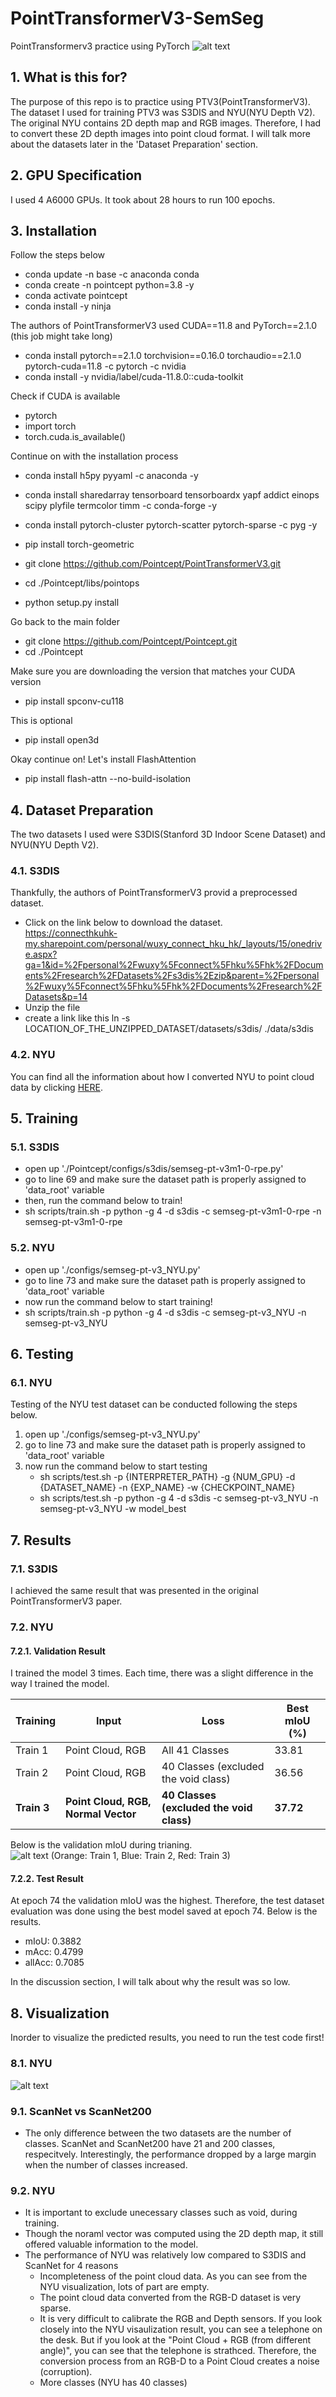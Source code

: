 # PointTransformerV3-SemSeg
PointTransformerv3 practice using PyTorch
![alt text](./image_src/title.png)

## 1. What is this for?
The purpose of this repo is to practice using PTV3(PointTransformerV3). The dataset I used for training PTV3 was S3DIS and NYU(NYU Depth V2). The original NYU contains 2D depth map and RGB images. Therefore, I had to convert these 2D depth images into point cloud format. I will talk more about the datasets later in the 'Dataset Preparation' section.

## 2. GPU Specification
I used 4 A6000 GPUs. It took about 28 hours to run 100 epochs.

## 3. Installation
Follow the steps below
- conda update -n base -c anaconda conda
- conda create -n pointcept python=3.8 -y
- conda activate pointcept
- conda install -y ninja

The authors of PointTransformerV3 used CUDA==11.8 and PyTorch==2.1.0 (this job might take long)
- conda install pytorch==2.1.0 torchvision==0.16.0 torchaudio==2.1.0 pytorch-cuda=11.8 -c pytorch -c nvidia
- conda install -y nvidia/label/cuda-11.8.0::cuda-toolkit

Check if CUDA is available
- pytorch
- import torch
- torch.cuda.is_available()

Continue on with the installation process
- conda install h5py pyyaml -c anaconda -y
- conda install sharedarray tensorboard tensorboardx yapf addict einops scipy plyfile termcolor timm -c conda-forge -y
- conda install pytorch-cluster pytorch-scatter pytorch-sparse -c pyg -y
- pip install torch-geometric


- git clone https://github.com/Pointcept/PointTransformerV3.git
- cd ./Pointcept/libs/pointops
- python setup.py install

Go back to the main folder
- git clone https://github.com/Pointcept/Pointcept.git
- cd ./Pointcept

Make sure you are downloading the version that matches your CUDA version
- pip install spconv-cu118

This is optional
- pip install open3d

Okay continue on! Let's install FlashAttention
- pip install flash-attn --no-build-isolation

## 4. Dataset Preparation
The two datasets I used were S3DIS(Stanford 3D Indoor Scene Dataset) and NYU(NYU Depth V2).

### 4.1. S3DIS
Thankfully, the authors of PointTransformerV3 provid a preprocessed dataset. 
- Click on the link below to download the dataset.  
https://connecthkuhk-my.sharepoint.com/personal/wuxy_connect_hku_hk/_layouts/15/onedrive.aspx?ga=1&id=%2Fpersonal%2Fwuxy%5Fconnect%5Fhku%5Fhk%2FDocuments%2Fresearch%2FDatasets%2Fs3dis%2Ezip&parent=%2Fpersonal%2Fwuxy%5Fconnect%5Fhku%5Fhk%2FDocuments%2Fresearch%2FDatasets&p=14
- Unzip the file
- create a link like this
ln -s LOCATION_OF_THE_UNZIPPED_DATASET/datasets/s3dis/ ./data/s3dis

### 4.2. NYU
You can find all the information about how I converted NYU to point cloud data by clicking [HERE](https://github.com/parkie0517/NYUDepthV2_PointCloud_Converter).

## 5. Training

### 5.1. S3DIS
- open up './Pointcept/configs/s3dis/semseg-pt-v3m1-0-rpe.py'
- go to line 69 and make sure the dataset path is properly assigned to 'data_root' variable
- then, run the command below to train!
- sh scripts/train.sh -p python -g 4 -d s3dis -c semseg-pt-v3m1-0-rpe -n semseg-pt-v3m1-0-rpe

### 5.2. NYU
- open up './configs/semseg-pt-v3_NYU.py'
- go to line 73 and make sure the dataset path is properly assigned to 'data_root' variable
- now run the command below to start training!
- sh scripts/train.sh -p python -g 4 -d s3dis -c semseg-pt-v3_NYU -n semseg-pt-v3_NYU

## 6. Testing

### 6.1. NYU
Testing of the NYU test dataset can be conducted following the steps below.
1. open up './configs/semseg-pt-v3_NYU.py'
2. go to line 73 and make sure the dataset path is properly assigned to 'data_root' variable
3. now run the command below to start testing
    - sh scripts/test.sh -p {INTERPRETER_PATH} -g {NUM_GPU} -d {DATASET_NAME} -n {EXP_NAME} -w {CHECKPOINT_NAME}
    - sh scripts/test.sh -p python -g 4 -d s3dis -c semseg-pt-v3_NYU -n semseg-pt-v3_NYU -w model_best


## 7. Results

### 7.1. S3DIS
I achieved the same result that was presented in the original PointTransformerV3 paper.

### 7.2. NYU
#### 7.2.1. Validation Result
I trained the model 3 times. Each time, there was a slight difference in the way I trained the model.

| Training | Input                         | Loss                                 | Best mIoU (%) |
|----------|-------------------------------|--------------------------------------|---------------|
| Train 1  | Point Cloud, RGB              | All 41 Classes                       |  33.81       |
| Train 2  | Point Cloud, RGB              | 40 Classes (excluded the void class)  | 36.56         |
| **Train 3**  | **Point Cloud, RGB, Normal Vector**| **40 Classes (excluded the void class)**  | **37.72**          |

Below is the validation mIoU during trianing.  
![alt text](./image_src/image.png)
(Orange: Train 1, Blue: Train 2, Red: Train 3)

#### 7.2.2. Test Result
At epoch 74 the validation mIoU was the highest. Therefore, the test dataset evaluation was done using the best model saved at epoch 74. Below is the results.
- mIoU: 0.3882  
- mAcc: 0.4799  
- allAcc: 0.7085  

In the discussion section, I will talk about why the result was so low.

## 8. Visualization
Inorder to visualize the predicted results, you need to run the test code first!

### 8.1. NYU
![alt text](./image_src/NYU_visualization(000039).png)

### 9.1. ScanNet vs ScanNet200
- The only difference between the two datasets are the number of classes. ScanNet and ScanNet200 have 21 and 200 classes, respecitvely. Interestingly, the performance dropped by a large margin when the number of classes increased.

### 9.2. NYU
- It is important to exclude unecessary classes such as void, during training.
- Though the noraml vector was computed using the 2D depth map, it still offered valuable information to the model.
- The performance of NYU was relatively low compared to S3DIS and ScanNet for 4 reasons
    - Incompleteness of the point cloud data. As you can see from the NYU visualization, lots of part are empty.
    - The point cloud data converted from the RGB-D dataset is very sparse.
    - It is very difficult to calibrate the RGB and Depth sensors. If you look closely into the NYU visaulization result, you can see a telephone on the desk. But if you look at the "Point Cloud + RGB (from different angle)", you can see that the telephone is strathced. Therefore, the conversion process from an RGB-D to a Point Cloud creates a noise (corruption).
    - More classes (NYU has 40 classes)